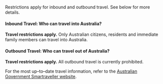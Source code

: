 Restrictions apply for inbound and outbound travel. See below for more details.

#### Inbound Travel: Who can travel into Australia?

**Travel restrictions apply.** Only Australian citizens, residents and immediate family members can travel into Australia.

#### Outbound Travel: Who can travel out of Australia?

**Travel restrictions apply.** All outbound travel is currently prohibited.

For the most up–to–date travel information, refer to the [Australian Government Smartraveller website](https://www.smartraveller.gov.au/).
